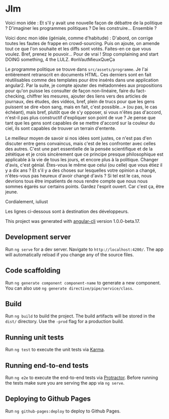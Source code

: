 # Jlm

Voici mon idée : Et s'il y avait une nouvelle façon de débattre de la politique ? D'imaginer les programmes politiques ? De les construire... Ensemble ?

Voici donc mon idée (géniale, comme d'habitude) : D'abord, on corrige toutes les fautes de frappe en crowd-sourcing. Puis on ajoute, on amende tout ce que l'on souhaite et les diffs sont votés. Faites-en ce que vous voulez. Bref, prenez le pouvoir... Pour de vrai ! Stop complaining and start DOING something, 4 the LULZ. #onVautMieuxQueÇa

Le programme politique se trouve dans `src/assets/programme`. Je l'ai entièrement retranscrit en documents HTML. Ces derniers sont en fait réutilisables comme des templates pour être insérés dans une application angular2. Par la suite, je compte ajouter des métadonnées aux propositions pour qu'on puisse les consulter de façon non-linéaire, faire du fact-checking, chiffrer les mesures, ajouter des liens vers des articles de journaux, des études, des vidéos, bref, plein de trucs pour que les gens puissent se dire «bon sang, mais en fait, c'est possible...» (ou pas, le cas échéant), mais bref, plutôt que de s'y opposer, si vous n'êtes pas d'accord, n'est-il pas plus constructif d'expliquer son point de vue ? Je pense que tant que les gens sont capables de se mettre d'accord sur la couleur du ciel, ils sont capables de trouver un terrain d'entente.

Le meilleur moyen de savoir si nos idées sont justes, ce n'est pas d'en discuter entre gens convaincus, mais c'est de les confronter avec celles des autres. C'est une part essentielle de la pensée scientifique et de la zététique et je crois sincèrement que ce principe presque philosophique est applicable à la vie de tous les jours, et encore plus à la politique. Changer d'avis, c'est génial. Êtes-vous le même que celui (ou celle) que vous étiez il y a dix ans ? Et s'il y a des choses sur lesquelles votre opinion a changé, n'êtes-vous pas heureux d'avoir changé d'avis ? Si tel est le cas, nous devrions tous être impatients de nous rendre compte que nous nous sommes égarés sur certains points. Gardez l'esprit ouvert. Car c'est ça, être jeune.

Cordialement,
iuliust

Les lignes ci-dessous sont à destination des développeurs.

This project was generated with [angular-cli](https://github.com/angular/angular-cli) version 1.0.0-beta.17.

## Development server

Run `ng serve` for a dev server. Navigate to `http://localhost:4200/`. The app will automatically reload if you change any of the source files.

## Code scaffolding

Run `ng generate component component-name` to generate a new component. You can also use `ng generate directive/pipe/service/class`.

## Build

Run `ng build` to build the project. The build artifacts will be stored in the `dist/` directory. Use the `-prod` flag for a production build.

## Running unit tests

Run `ng test` to execute the unit tests via [Karma](https://karma-runner.github.io).

## Running end-to-end tests

Run `ng e2e` to execute the end-to-end tests via [Protractor](http://www.protractortest.org/). Before running the tests make sure you are serving the app via `ng serve`.

## Deploying to Github Pages

Run `ng github-pages:deploy` to deploy to Github Pages.
